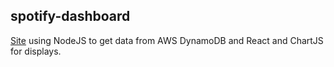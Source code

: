 ## spotify-dashboard

[Site](https://kailys-spotify-activity.herokuapp.com/) using NodeJS to get data from AWS DynamoDB and React and ChartJS for displays. 

